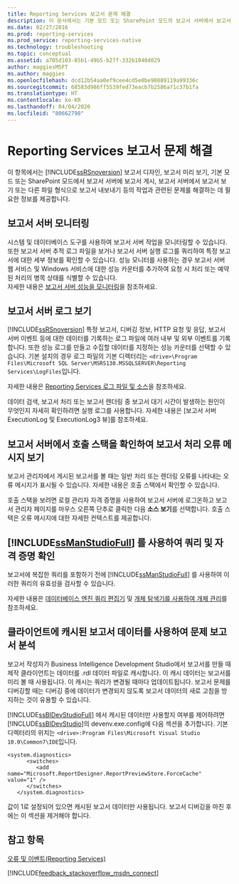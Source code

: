 ```yaml
---
title: Reporting Services 보고서 문제 해결
description: 이 문서에서는 기본 모드 또는 SharePoint 모드의 보고서 서버에서 보고서 디자인, 미리 보기, 내보내기 및 게시와 관련된 문제를 해결합니다.
ms.date: 02/27/2016
ms.prod: reporting-services
ms.prod_service: reporting-services-native
ms.technology: troubleshooting
ms.topic: conceptual
ms.assetid: a705d103-85b1-49b5-b27f-332b1040d029
author: maggiesMSFT
ms.author: maggies
ms.openlocfilehash: dcd12b54aa0ef9cee4cd5e0be98889119a99336c
ms.sourcegitcommit: 68583d986ff5539fed73eacb7b2586a71c37b1fa
ms.translationtype: HT
ms.contentlocale: ko-KR
ms.lasthandoff: 04/04/2020
ms.locfileid: "80662798"
---
```

# <a name="troubleshoot--reporting-services-report-issues"></a>Reporting Services 보고서 문제 해결
이 항목에서는 [!INCLUDE[ssRSnoversion](../../includes/ssrsnoversion.md)] 보고서 디자인, 보고서 미리 보기, 기본 모드 또는 SharePoint 모드에서 보고서 서버에 보고서 게시, 보고서 서버에서 보고서 보기 또는 다른 파일 형식으로 보고서 내보내기 등의 작업과 관련된 문제를 해결하는 데 필요한 정보를 제공합니다.  
## <a name="monitor-report-servers"></a>보고서 서버 모니터링  
시스템 및 데이터베이스 도구를 사용하여 보고서 서버 작업을 모니터링할 수 있습니다. 또한 보고서 서버 추적 로그 파일을 보거나 보고서 서버 실행 로그를 쿼리하여 특정 보고서에 대한 세부 정보를 확인할 수 있습니다. 성능 모니터를 사용하는 경우 보고서 서버 웹 서비스 및 Windows 서비스에 대한 성능 카운터를 추가하여 요청 시 처리 또는 예약된 처리의 병목 상태를 식별할 수 있습니다.  
자세한 내용은 [보고서 서버 성능을 모니터링](../../reporting-services/report-server/monitoring-report-server-performance.md)을 참조하세요.  
  
  
## <a name="view-the-report-server-logs"></a>보고서 서버 로그 보기  
[!INCLUDE[ssRSnoversion](../../includes/ssrsnoversion.md)] 특정 보고서, 디버깅 정보, HTTP 요청 및 응답, 보고서 서버 이벤트 등에 대한 데이터를 기록하는 로그 파일에 여러 내부 및 외부 이벤트를 기록합니다. 또한 성능 로그를 만들고 수집할 데이터를 지정하는 성능 카운터를 선택할 수 있습니다. 기본 설치의 경우 로그 파일의 기본 디렉터리는 `<drive>\Program Files\Microsoft SQL Server\MSRS130.MSSQLSERVER\Reporting Services\LogFiles`입니다.   
  
자세한 내용은 [Reporting Services 로그 파일 및 소스](../../reporting-services/report-server/reporting-services-log-files-and-sources.md)을 참조하세요.  
  
데이터 검색, 보고서 처리 또는 보고서 렌더링 중 보고서 대기 시간이 발생하는 원인이 무엇인지 자세히 확인하려면 실행 로그를 사용합니다. 자세한 내용은 [보고서 서버 ExecutionLog 및 ExecutionLog3 뷰]를 참조하세요.   
  
## <a name="view-the-call-stack-for-report-processing-error-messages-on-the-report-server"></a>보고서 서버에서 호출 스택을 확인하여 보고서 처리 오류 메시지 보기  
보고서 관리자에서 게시된 보고서를 볼 때는 일반 처리 또는 렌더링 오류를 나타내는 오류 메시지가 표시될 수 있습니다. 자세한 내용은 호출 스택에서 확인할 수 있습니다.   
  
호출 스택을 보려면 로컬 관리자 자격 증명을 사용하여 보고서 서버에 로그온하고 보고서 관리자 페이지를 마우스 오른쪽 단추로 클릭한 다음 **소스 보기**를 선택합니다. 호출 스택은 오류 메시지에 대한 자세한 컨텍스트를 제공합니다.  
  
## <a name="use-ssmanstudiofull-to-verify-queries-and-credentials"></a>[!INCLUDE[ssManStudioFull](../../includes/ssmanstudiofull.md)] 를 사용하여 쿼리 및 자격 증명 확인  
보고서에 복잡한 쿼리를 포함하기 전에 [!INCLUDE[ssManStudioFull](../../includes/ssmanstudiofull.md)] 를 사용하여 이러한 쿼리의 유효성을 검사할 수 있습니다.   
  
자세한 내용은 [데이터베이스 엔진 쿼리 편집기](../../relational-databases/scripting/database-engine-query-editor-sql-server-management-studio.md) 및 [개체 탐색기를 사용하여 개체 관리](~/ssms/object/manage-objects-by-using-object-explorer.md)를 참조하세요.  
  
## <a name="analyze-problem-reports-with-report-data-cached-on-the-client"></a>클라이언트에 캐시된 보고서 데이터를 사용하여 문제 보고서 분석  
보고서 작성자가 Business Intelligence Development Studio에서 보고서를 만들 때 제작 클라이언트는 데이터를 .rdl 데이터 파일로 캐시합니다. 이 캐시 데이터는 보고서를 미리 볼 때 사용됩니다. 이 캐시는 쿼리가 변경될 때마다 업데이트됩니다. 보고서 문제를 디버깅할 때는 디버깅 중에 데이터가 변경되지 않도록 보고서 데이터의 새로 고침을 방지하는 것이 유용할 수 있습니다.   
  
[!INCLUDE[ssBIDevStudioFull](../../includes/ssbidevstudiofull.md)] 에서 캐시된 데이터만 사용할지 여부를 제어하려면 [!INCLUDE[ssBIDevStudio](../../includes/ssbidevstudio.md)]의 devenv.exe.config에 다음 섹션을 추가합니다. 기본 디렉터리의 위치는 `<drive>:Program Files\Microsoft Visual Studio 10.0\Common7\IDE`입니다.   
  
```  
<system.diagnostics>  
      <switches>  
         <add name="Microsoft.ReportDesigner.ReportPreviewStore.ForceCache" value="1" />  
      </switches>  
   </system.diagnostics>  
```  
값이 1로 설정되어 있으면 캐시된 보고서 데이터만 사용됩니다. 보고서 디버깅을 마친 후에는 이 섹션을 제거해야 합니다.  
  
## <a name="see-also"></a>참고 항목  
[오류 및 이벤트(Reporting Services)](../../reporting-services/troubleshooting/errors-and-events-reference-reporting-services.md)  
  
  

[!INCLUDE[feedback_stackoverflow_msdn_connect](../../includes/feedback-stackoverflow-msdn-connect-md.md)]


